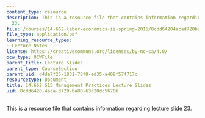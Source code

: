 ```yaml
---
content_type: resource
description: This is a resource file that contains information regarding lecture slide
  23.
file: /courses/14-662-labor-economics-ii-spring-2015/8cdd64204acad720ba8063d20dc56706_MIT14_662S15_lec_slides23.pdf
file_type: application/pdf
learning_resource_types:
- Lecture Notes
license: https://creativecommons.org/licenses/by-nc-sa/4.0/
ocw_type: OCWFile
parent_title: Lecture Slides
parent_type: CourseSection
parent_uid: d4da7f25-1831-78f8-ed35-a408f574717c
resourcetype: Document
title: 14.662 S15 Management Practices Lecture Slides
uid: 8cdd6420-4aca-d720-ba80-63d20dc56706
---
```

This is a resource file that contains information regarding lecture slide 23.